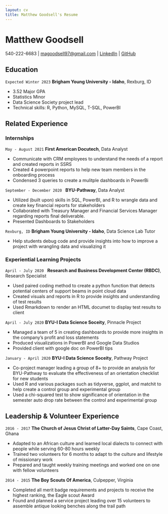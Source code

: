 ```yaml
---
layout: cv
title: Matthew Goodsell's Resume
---
```

# Matthew Goodsell

<div id="webaddress">
540-222-6683 
| <a href="magoodsell97@gmail.com">magoodsell97@gmail.com</a>
| <a href="linkedin.com/in/matthew-goodsell-6aa328108">LinkedIn</a>
| <a href="https://github.com/magoodsell">GitHub</a>
</div>

<!-- https://www.monique.tech/the-art-of-markdown -->



## Education


`Expected Winter 2023`
__Brigham Young University - Idaho__, Rexburg, ID

- 3.52 Major GPA
- Statistics Minor
- Data Science Society project lead 
- Technical skills: R, Python, MySQL, T-SQL, PowerBI



## Related Experience


### Internships

`May - August 2021` 
__First American Docutech__,  Data Analyst 

* Communicate with CRM employees to understand the needs of a report and created reports in SSRS
* Created 4 powerpoint reports to help new team members in the onboarding process
* Condensed 3 queries to create a mulitple dashboards in PowerBi

`September - December 2020 `
__BYU-Pathway__, Data Analyst

* Utilized (built upon) skills  in SQL, PowerBI, and R to wrangle data and create key financial reports for stakeholders
* Collaborated with Treasury Manager and Financial Services Manager regarding reports final deliverable.
* Presented Dashboards to Stakeholders

`Rexburg, ID`
__Brigham Young University - Idaho__, Data Science Lab Tutor

* Help students debug code and provide insights into how to improve a project with wrangling data and visualizing it

### Experiential Learning Projects 

`April - July 2020 `
__Research and Business Development Center (RBDC)__, Research Specialist

* Used paired coding method to create a python function that detects potential centers of support beams in point cloud data
* Created visuals and reports in R to provide insights and understanding of test results
* Used Rmarkdown to render an HTML documet to display test results to client


`April - July 2020`
__BYU-I Data Science Soceity__, Pinnacle Project

* Managed a team of 5 in creating dashboards to provide more insights in the company’s profit and loss statements
* Produced visualizations in PowerBI and Google Data Studios
* Provided client with google doc on PowerBI tips


`January - April 2020`
__BYU-I Data Science Soceity__, Pathway Project

* Co-project manager leading a group of 8+ to provide an analysis for BYU-Pathway to evaluate the effectiveness of an orientation checklist for new students
* Used R and various packages such as tidyverse, ggplot, and matchit to help create a control group and experimental group 
* Used a chi-squared test to show significance of orientation in the semester auto drop rate between the control and experimental group


## Leadership & Volunteer Experience

`2016 - 2017`
__The Church of Jesus Christ of Latter-Day Saints__, Cape Coast, Ghana

* Adapted to an African culture and learned local dialects to connect with people while serving 60-80 hours weekly
* Trained two volunteers for 6 months to adapt to the culture and lifestyle of missionary work
* Prepared and taught weekly training meetings and worked one on one with fellow volunteers


`2014 - 2015`
__The Boy Scouts Of America__, Culpepper, Virginia 
* Completed all merit badge requirements and projects to receive the highest ranking, the Eagle scout Award
* Found and planned a service project leading over 15 volunteers to assemble antique looking benches along the trail path




<!-- ### Footer

Last updated: May 2013 -->


